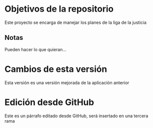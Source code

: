 # Objetivos de la repositorio

Este proyecto se encarga de manejar los planes de la liga de la justicia


## Notas
Pueden hacer lo que quieran...

# Cambios de esta versión
Esta versión es una versión mejorada de la aplicación anterior

# Edición desde GitHub
Este es un párrafo editado desde GitHub, será insertado en una tercera rama
